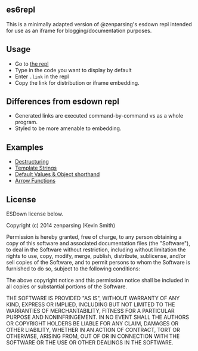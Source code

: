es6repl
-------

This is a minimally adapted version of @zenparsing's esdown
repl intended for use as an iframe for blogging/documentation purposes.

## Usage

* Go to [the repl](http://jsoverson.github.io/es6repl)
* Type in the code you want to display by default
* Enter `.link` in the repl
* Copy the link for distribution or iframe embedding.

## Differences from esdown repl

* Generated links are executed command-by-command vs as a whole program.
* Styled to be more amenable to embedding.

## Examples

* [Destructuring](http://jsoverson.github.io/es6repl/#____let%20%7B%20objectProperty%20%3A%20localVariable%20%7D%20%3D%20%7B%20objectProperty%20%3A%20%22objectValue%22%20%7D%0AlocalVariable)
* [Template Strings](http://jsoverson.github.io/es6repl/#____var%20name%20%3D%20%22Bob%22%2C%20time%20%3D%20%22today%22%3B%0A%60Hello%20%24%7Bname%7D%2C%20how%20are%20you%20%24%7Btime%7D%3F%60)
* [Default Values & Object shorthand](http://jsoverson.github.io/es6repl/#____function%20point(x%20%3D%200%2C%20y%20%3D%200)%20%7B%0Areturn%20%7B%20x%2C%20y%20%7D%0A%7D%0Apoint())
* [Arrow Functions](http://jsoverson.github.io/es6repl/#____%5B1%2C2%2C3%2C4%5D.map(%20x%20%3D%3E%20x%20*%202%20))

## License

ESDown license below.

Copyright (c) 2014 zenparsing (Kevin Smith)

Permission is hereby granted, free of charge, to any person obtaining a copy
of this software and associated documentation files (the "Software"), to deal
in the Software without restriction, including without limitation the rights to
use, copy, modify, merge, publish, distribute, sublicense, and/or sell copies
of the Software, and to permit persons to whom the Software is furnished to do
so, subject to the following conditions:

The above copyright notice and this permission notice shall be included in all
copies or substantial portions of the Software.

THE SOFTWARE IS PROVIDED "AS IS", WITHOUT WARRANTY OF ANY KIND, EXPRESS OR
IMPLIED, INCLUDING BUT NOT LIMITED TO THE WARRANTIES OF MERCHANTABILITY,
FITNESS FOR A PARTICULAR PURPOSE AND NONINFRINGEMENT. IN NO EVENT SHALL THE
AUTHORS OR COPYRIGHT HOLDERS BE LIABLE FOR ANY CLAIM, DAMAGES OR OTHER LIABILITY,
WHETHER IN AN ACTION OF CONTRACT, TORT OR OTHERWISE, ARISING FROM, OUT OF OR IN
CONNECTION WITH THE SOFTWARE OR THE USE OR OTHER DEALINGS IN THE SOFTWARE.

